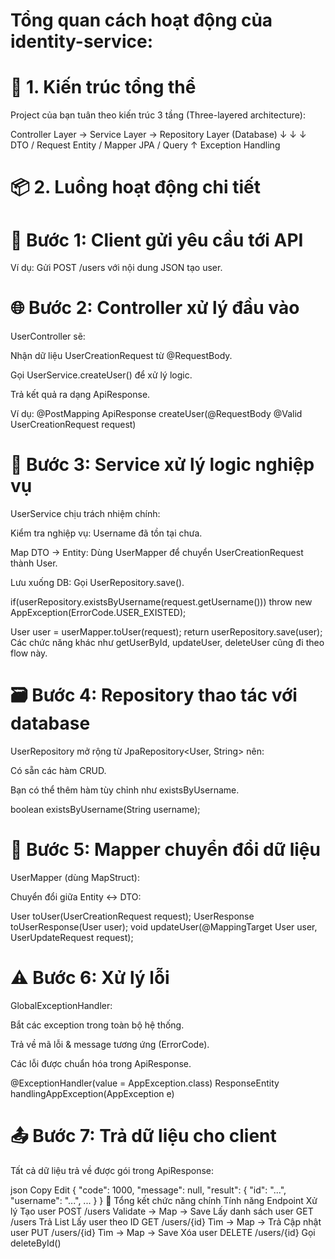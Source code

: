 Tổng quan cách hoạt động của identity-service:
=
🧱 1. Kiến trúc tổng thể
=
Project của bạn tuân theo kiến trúc 3 tầng (Three-layered architecture):

Controller Layer  →  Service Layer  →  Repository Layer (Database)
        ↓                     ↓                 ↓
     DTO / Request      Entity / Mapper     JPA / Query
        ↑
  Exception Handling

  
📦 2. Luồng hoạt động chi tiết
=
🧩 Bước 1: Client gửi yêu cầu tới API
=
Ví dụ: Gửi POST /users với nội dung JSON tạo user.


🌐 Bước 2: Controller xử lý đầu vào
=
UserController sẽ:

Nhận dữ liệu UserCreationRequest từ @RequestBody.

Gọi UserService.createUser() để xử lý logic.

Trả kết quả ra dạng ApiResponse<User>.

Ví dụ:
@PostMapping
ApiResponse<User> createUser(@RequestBody @Valid UserCreationRequest request)


🔧 Bước 3: Service xử lý logic nghiệp vụ
=
UserService chịu trách nhiệm chính:

Kiểm tra nghiệp vụ: Username đã tồn tại chưa.

Map DTO → Entity: Dùng UserMapper để chuyển UserCreationRequest thành User.

Lưu xuống DB: Gọi UserRepository.save().


if(userRepository.existsByUsername(request.getUsername()))
    throw new AppException(ErrorCode.USER_EXISTED);

User user = userMapper.toUser(request);
return userRepository.save(user);
Các chức năng khác như getUserById, updateUser, deleteUser cũng đi theo flow này.


🗃️ Bước 4: Repository thao tác với database
=
UserRepository mở rộng từ JpaRepository<User, String> nên:

Có sẵn các hàm CRUD.

Bạn có thể thêm hàm tùy chỉnh như existsByUsername.

boolean existsByUsername(String username);


🔄 Bước 5: Mapper chuyển đổi dữ liệu
=
UserMapper (dùng MapStruct):

Chuyển đổi giữa Entity ↔ DTO:

User toUser(UserCreationRequest request);
UserResponse toUserResponse(User user);
void updateUser(@MappingTarget User user, UserUpdateRequest request);


⚠️ Bước 6: Xử lý lỗi
=
GlobalExceptionHandler:

Bắt các exception trong toàn bộ hệ thống.

Trả về mã lỗi & message tương ứng (ErrorCode).

Các lỗi được chuẩn hóa trong ApiResponse.

@ExceptionHandler(value = AppException.class)
ResponseEntity<ApiResponse> handlingAppException(AppException e)


📤 Bước 7: Trả dữ liệu cho client
=
Tất cả dữ liệu trả về được gói trong ApiResponse<T>:

json
Copy
Edit
{
  "code": 1000,
  "message": null,
  "result": {
    "id": "...",
    "username": "...",
    ...
  }
}
🧠 Tổng kết chức năng chính
Tính năng	Endpoint	Xử lý
Tạo user	POST /users	Validate → Map → Save
Lấy danh sách user	GET /users	Trả List<User>
Lấy user theo ID	GET /users/{id}	Tìm → Map → Trả
Cập nhật user	PUT /users/{id}	Tìm → Map → Save
Xóa user	DELETE /users/{id}	Gọi deleteById()
